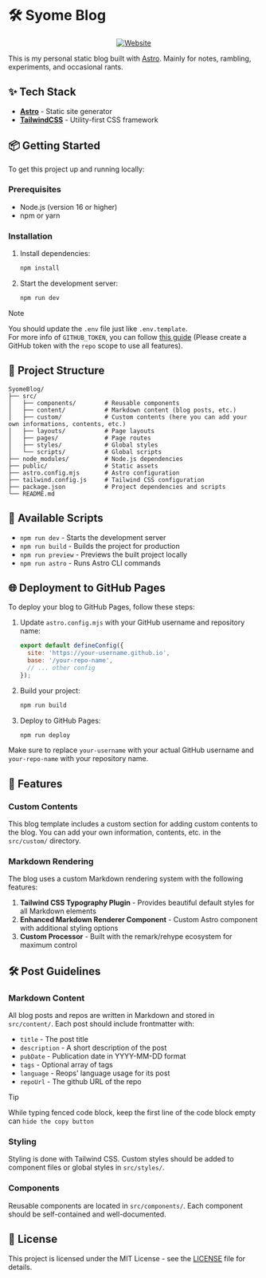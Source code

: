 # 🛠️ Syome Blog
<p align="center">
  <a href="https://www.syome.top/" target="_blank">
    <img src="https://img.shields.io/badge/visit%20syome-view-88C0D0?style=for-the-badge&logo=google-chrome&logoColor=white" alt="Website"/>
  </a>
</p>

This is my personal static blog built with [Astro](https://astro.build/). Mainly for notes, rambling, experiments, and occasional rants.

## ✨ Tech Stack

- **[Astro](https://astro.build/)** - Static site generator
- **[TailwindCSS](https://tailwindcss.com/)** - Utility-first CSS framework

## 📦 Getting Started

To get this project up and running locally:

### Prerequisites

- Node.js (version 16 or higher)
- npm or yarn

### Installation

1. Install dependencies:
   ```bash
   npm install
   ```

2. Start the development server:
   ```bash
   npm run dev
   ```

> [!NOTE]
> You should update the `.env` file just like `.env.template`. \
> For more info of `GITHUB_TOKEN`, you can follow [this guide](token-generate.md) (Please create a GitHub token with the `repo` scope to use all features).

## 📁 Project Structure

```
SyomeBlog/
├── src/
│   ├── components/        # Reusable components
│   ├── content/           # Markdown content (blog posts, etc.)
│   ├── custom/            # Custom contents (here you can add your own informations, contents, etc.)
│   ├── layouts/           # Page layouts
│   ├── pages/             # Page routes
│   ├── styles/            # Global styles
│   └── scripts/           # Global scripts
├── node_modules/          # Node.js dependencies
├── public/                # Static assets
├── astro.config.mjs       # Astro configuration
├── tailwind.config.js     # Tailwind CSS configuration
├── package.json           # Project dependencies and scripts
└── README.md
```

## 🚀 Available Scripts

- `npm run dev` - Starts the development server
- `npm run build` - Builds the project for production
- `npm run preview` - Previews the built project locally
- `npm run astro` - Runs Astro CLI commands

## 🌐 Deployment to GitHub Pages

To deploy your blog to GitHub Pages, follow these steps:

1. Update `astro.config.mjs` with your GitHub username and repository name:
   ```js
   export default defineConfig({
     site: 'https://your-username.github.io',
     base: '/your-repo-name',
     // ... other config
   });
   ```

2. Build your project:
   ```bash
   npm run build
   ```

3. Deploy to GitHub Pages:
   ```bash
   npm run deploy
   ```

Make sure to replace `your-username` with your actual GitHub username and `your-repo-name` with your repository name.

## 🎨 Features

### Custom Contents
This blog template includes a custom section for adding custom contents to the blog. You can add your own information, contents, etc. in the `src/custom/` directory.

### Markdown Rendering

The blog uses a custom Markdown rendering system with the following features:

1. **Tailwind CSS Typography Plugin** - Provides beautiful default styles for all Markdown elements
2. **Enhanced Markdown Renderer Component** - Custom Astro component with additional styling options
3. **Custom Processor** - Built with the remark/rehype ecosystem for maximum control

## 🛠️ Post Guidelines

### Markdown Content

All blog posts and repos are written in Markdown and stored in `src/content/`. Each post should include frontmatter with:

- `title` - The post title
- `description` - A short description of the post
- `pubDate` - Publication date in YYYY-MM-DD format
- `tags` - Optional array of tags
- `language` - Reops' language usage for its post
- `repoUrl` - The github URL of the repo

> [!TIP]
> While typing fenced code block, keep the first line of the code block empty can `hide the copy button`

### Styling

Styling is done with Tailwind CSS. Custom styles should be added to component files or global styles in `src/styles/`.

### Components

Reusable components are located in `src/components/`. Each component should be self-contained and well-documented.

## 📄 License

This project is licensed under the MIT License - see the [LICENSE](LICENSE) file for details.